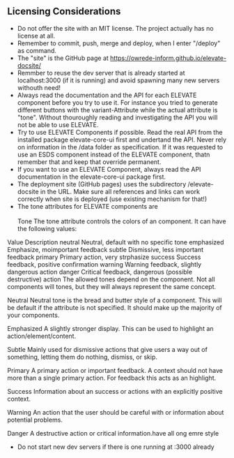 ## Licensing Considerations
- Do not offer the site with an MIT license. The project actually has no license at all.
- Remember to commit, push, merge and deploy, when I enter "/deploy" as command.
- The "site" is the GitHub page at https://owrede-inform.github.io/elevate-docsite/
- Remmber to reuse the dev server that is already started at localhost:3000 (if it is running) and avoid spawning many new servers withouth need!
- Always read the documentation and the API for each ELEVATE component before you try to use it. For instance you tried to generate different buttons with the variant-Attribute while the actual attribute is "tone". Without thouroughly reading and investigating the API you will not be able to use ELEVATE.
- Try to use ELEVATE Components if possible. Read the real API from the installed package elevate-core-ui first and undertand the API. Never rely on information in the /data folder as specification. If it was requested to use an ESDS component instead of the ELEVATE component, thatn remember that and keep that override permanent.
- If you want to use an ELEVATE Component, always read the API documentation in the elevate-core-ui package first.
- The deployment site (GitHub pages) uses the subdirectory /elevate-docsite in the URL. Make sure all references and links can work correctly when site is deployed (use existing mechanism for that!)
- The tone attributes for ELEVATE components are\
\
Tone
The tone attribute controls the colors of an component. It can have the following values:

Value    Description
neutral    Neutral, default with no specific tone
emphasized    Emphasize, moimportant feedback
subtle    Dismissive, less important feedback
primary    Primary action, very strphasize
success    Success feedback, positive confirmation
warning    Warning feedback, slightly dangerous action
danger    Critical feedback, dangerous (possible destructive) action
The allowed tones depend on the component. Not all components will tones, but they will always represent the same concept.

Neutral
Neutral tone is the bread and butter style of a component. This will be default if the attribute is not specified. It should make up the majority of your components.

Emphasized
A slightly stronger display. This can be used to highlight an action/element/content.

Subtle
Mainly used for dismissive actions that give users a way out of something, letting them do nothing, dismiss, or skip.

Primary
A primary action or important feedback. A context should not have more than a single primary action. For feedback this acts as an highlight.

Success
Information about an success or actions with an explicitly positive context.

Warning
An action that the user should be careful with or information about potential problems.

Danger
A destructive action or critical information.have all ong emre  style
- Do not start new dev servers if there is one running at :3000 already